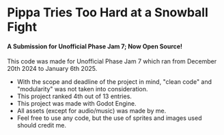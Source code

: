 # Pippa Tries Too Hard at a Snowball Fight
#### A Submission for Unofficial Phase Jam 7; Now Open Source!

This code was made for Unofficial Phase Jam 7 which ran from December 20th 2024 to January 6th 2025. 

* With the scope and deadline of the project in mind, "clean code" and "modularity" was not taken into consideration.
* This project ranked 4th out of 13 entries.
* This project was made with Godot Engine.
* All assets (except for audio/music) was made by me.
* Feel free to use any code, but the use of sprites and images used should credit me.
